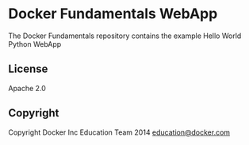 Docker Fundamentals WebApp
==========================

The Docker Fundamentals repository contains the example Hello World Python WebApp

## License     

Apache 2.0

## Copyright

Copyright Docker Inc Education Team 2014 <education@docker.com>
